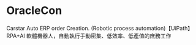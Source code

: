 # OracleCon
Carstar Auto ERP order Creation.  (Robotic process automation)【UiPath】 RPA+AI 軟體機器人，自動執行手動密集、低效率、低產值的庶務工作
